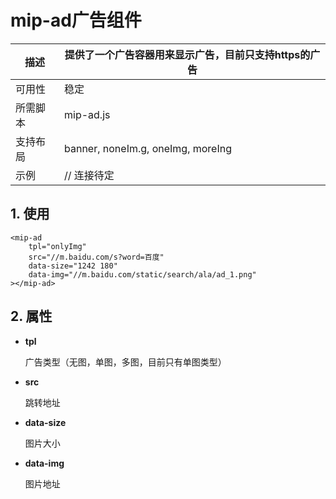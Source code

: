 # mip-ad广告组件

描述|提供了一个广告容器用来显示广告，目前只支持https的广告
----|----
可用性|稳定
所需脚本|mip-ad.js
支持布局|banner, noneIm.g, oneImg, moreIng 
示例|  // 连接待定

## 1. 使用

```
<mip-ad 
    tpl="onlyImg" 
    src="//m.baidu.com/s?word=百度" 
    data-size="1242 180" 
    data-img="//m.baidu.com/static/search/ala/ad_1.png" 
></mip-ad>
```
## 2. 属性

- **tpl**

    广告类型（无图，单图，多图，目前只有单图类型）

- **src**

    跳转地址

- **data-size**

    图片大小

- **data-img**

    图片地址